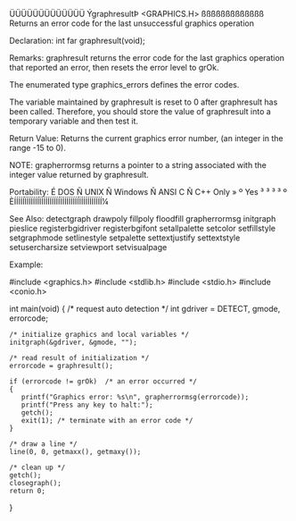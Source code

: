  ÜÜÜÜÜÜÜÜÜÜÜÜÜ
 ÝgraphresultÞ                   <GRAPHICS.H>
 ßßßßßßßßßßßßß
 Returns an error code for the last unsuccessful graphics operation

 Declaration:  int far graphresult(void);

 Remarks:
graphresult returns the error code for the last graphics operation that
reported an error, then resets the error level to grOk.

The enumerated type graphics_errors defines the error codes.

The variable maintained by graphresult is reset to 0 after graphresult has
been called. Therefore, you should store the value of graphresult into a
temporary variable and then test it.

 Return Value:
Returns the current graphics error number, (an integer in the range -15 to
0).

NOTE: grapherrormsg returns a pointer to a string associated with the
integer value returned by graphresult.

 Portability:
 É DOS Ñ UNIX Ñ Windows Ñ ANSI C Ñ C++ Only »
 º Yes ³      ³         ³        ³          º
 ÈÍÍÍÍÍÏÍÍÍÍÍÍÏÍÍÍÍÍÍÍÍÍÏÍÍÍÍÍÍÍÍÏÍÍÍÍÍÍÍÍÍÍ¼

 See Also:
  detectgraph         drawpoly            fillpoly
  floodfill           grapherrormsg       initgraph
  pieslice            registerbgidriver   registerbgifont
  setallpalette       setcolor            setfillstyle
  setgraphmode        setlinestyle        setpalette
  settextjustify      settextstyle        setusercharsize
  setviewport         setvisualpage

 Example:

 #include <graphics.h>
 #include <stdlib.h>
 #include <stdio.h>
 #include <conio.h>

 int main(void)
 {
    /* request auto detection */
    int gdriver = DETECT, gmode, errorcode;

    /* initialize graphics and local variables */
    initgraph(&gdriver, &gmode, "");

    /* read result of initialization */
    errorcode = graphresult();

    if (errorcode != grOk)  /* an error occurred */
    {
       printf("Graphics error: %s\n", grapherrormsg(errorcode));
       printf("Press any key to halt:");
       getch();
       exit(1); /* terminate with an error code */
    }

    /* draw a line */
    line(0, 0, getmaxx(), getmaxy());

    /* clean up */
    getch();
    closegraph();
    return 0;
 }

